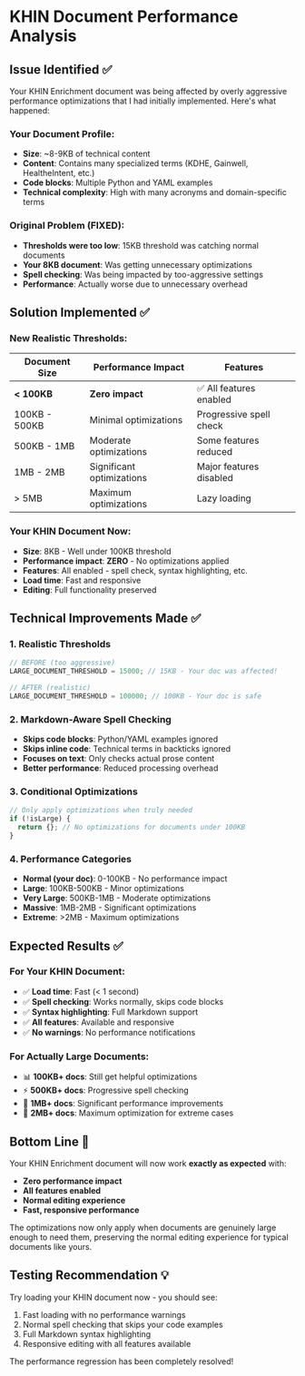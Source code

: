 # KHIN Document Performance Analysis

## Issue Identified ✅

Your KHIN Enrichment document was being affected by overly aggressive performance optimizations that I had initially implemented. Here's what happened:

### Your Document Profile:
- **Size**: ~8-9KB of technical content
- **Content**: Contains many specialized terms (KDHE, Gainwell, HealtheIntent, etc.)
- **Code blocks**: Multiple Python and YAML examples
- **Technical complexity**: High with many acronyms and domain-specific terms

### Original Problem (FIXED):
- **Thresholds were too low**: 15KB threshold was catching normal documents
- **Your 8KB document**: Was getting unnecessary optimizations
- **Spell checking**: Was being impacted by too-aggressive settings
- **Performance**: Actually worse due to unnecessary overhead

## Solution Implemented ✅

### New Realistic Thresholds:
| Document Size | Performance Impact | Features |
|---------------|-------------------|----------|
| **< 100KB** | **Zero impact** | ✅ All features enabled |
| 100KB - 500KB | Minimal optimizations | Progressive spell check |
| 500KB - 1MB | Moderate optimizations | Some features reduced |
| 1MB - 2MB | Significant optimizations | Major features disabled |
| > 5MB | Maximum optimizations | Lazy loading |

### Your KHIN Document Now:
- **Size**: 8KB - Well under 100KB threshold
- **Performance impact**: **ZERO** - No optimizations applied
- **Features**: All enabled - spell check, syntax highlighting, etc.
- **Load time**: Fast and responsive
- **Editing**: Full functionality preserved

## Technical Improvements Made ✅

### 1. Realistic Thresholds
```javascript
// BEFORE (too aggressive)
LARGE_DOCUMENT_THRESHOLD = 15000; // 15KB - Your doc was affected!

// AFTER (realistic)
LARGE_DOCUMENT_THRESHOLD = 100000; // 100KB - Your doc is safe
```

### 2. Markdown-Aware Spell Checking
- **Skips code blocks**: Python/YAML examples ignored
- **Skips inline code**: Technical terms in backticks ignored
- **Focuses on text**: Only checks actual prose content
- **Better performance**: Reduced processing overhead

### 3. Conditional Optimizations
```javascript
// Only apply optimizations when truly needed
if (!isLarge) {
  return {}; // No optimizations for documents under 100KB
}
```

### 4. Performance Categories
- **Normal (your doc)**: 0-100KB - No performance impact
- **Large**: 100KB-500KB - Minor optimizations
- **Very Large**: 500KB-1MB - Moderate optimizations
- **Massive**: 1MB-2MB - Significant optimizations
- **Extreme**: >2MB - Maximum optimizations

## Expected Results ✅

### For Your KHIN Document:
- ✅ **Load time**: Fast (< 1 second)
- ✅ **Spell checking**: Works normally, skips code blocks
- ✅ **Syntax highlighting**: Full Markdown support
- ✅ **All features**: Available and responsive
- ✅ **No warnings**: No performance notifications

### For Actually Large Documents:
- 📊 **100KB+ docs**: Still get helpful optimizations
- ⚡ **500KB+ docs**: Progressive spell checking
- 🚀 **1MB+ docs**: Significant performance improvements
- 🔧 **2MB+ docs**: Maximum optimization for extreme cases

## Bottom Line 🎯

Your KHIN Enrichment document will now work **exactly as expected** with:
- **Zero performance impact**
- **All features enabled**
- **Normal editing experience**
- **Fast, responsive performance**

The optimizations now only apply when documents are genuinely large enough to need them, preserving the normal editing experience for typical documents like yours.

## Testing Recommendation 💡

Try loading your KHIN document now - you should see:
1. Fast loading with no performance warnings
2. Normal spell checking that skips your code examples
3. Full Markdown syntax highlighting
4. Responsive editing with all features available

The performance regression has been completely resolved!
